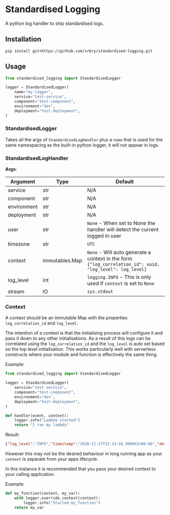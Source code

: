 # Standardised Logging

A python log handler to ship standardised logs.

## Installation

`pip install git+https://github.com/srbry/standardised-logging.git`

## Usage

```python
from standardised_logging import StandardisedLogger

logger = StandardisedLogger(
    name="my-logger",
    service="test-service",
    component="test-component",
    environment="dev",
    deployment="test-deployment",
)
```

### StandardisedLogger

Takes all the args of `StandardisedLogHandler` plus a `name` that is used for the same namespacing as the built-in
python logger, it will not appear in logs.

### StandardisedLogHandler

**Args**:

| Argument    | Type           | Default                                                                                                  |
|-------------|----------------|----------------------------------------------------------------------------------------------------------|
| service     | str            | N/A                                                                                                      |
| component   | str            | N/A                                                                                                      |
| environment | str            | N/A                                                                                                      |
| deployment  | str            | N/A                                                                                                      |
| user        | str            | `None` - When set to None the handler will detect the current logged in user                             |
| timezone    | str            | `UTC`                                                                                                    |
| context     | immutables.Map | `None` - Will auto generate a context in the form `{"log_correlation_id": uuid, "log_level": log_level}` |
| log_level   | int            | `logging.INFO` - This is only used if `context` is set to `None`                                         |
| stream      | IO             | `sys.stdout`                                                                                             |

### Context

A context should be an immutable Map with the properties `log_correlation_id` and `log_level`.

The intention of a context is that the initialising process will configure it and pass it down to any other
initialisations. As a result of this logs can be correlated using the `log_correlation_id` and the `log_level`
is auto set based on the top level initialisation. This works particularly well with serverless constructs where
your module and function is effectively the same thing.

Example:

```python
from standardised_logging import StandardisedLogger

logger = StandardisedLogger(
    service="test-service",
    component="test-component",
    environment="dev",
    deployment="test-deployment",
)

def handler(event, context):
    logger.info("Lambda started")
    return "I ran my lambda"
```

Result:
```json
{"log_level":"INFO","timestamp":"2020-11-17T12:14:58.990943+00:00","description":"Lambda started","user":"test-user","service":"test-service","component":"test-component","environment":"dev","deployment":"test-deployment","log_correlation_id":"e00b4eb1-a853-4955-b38a-fb4a5ea305e4","configured_log_level":"INFO"}
```

However this may not be the desired behaviour in long running app as your `context` is separate
from your apps lifecycle.

In this instance it is recommended that you pass your desired context to your calling application.

Example:

```python
def my_function(context, my_var):
    with logger.override_context(context):
        logger.info("Started my_function")
    return my_var
```
